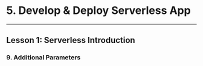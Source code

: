# 5. Develop & Deploy Serverless App
___

## Lesson 1: Serverless Introduction

### 9. Additional Parameters



